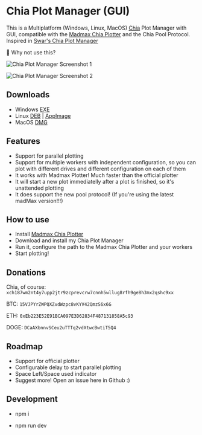 # Chia Plot Manager (GUI)
This is a Multiplatform (Windows, Linux, MacOS) [Chia](https://www.chia.net/) Plot Manager with GUI, compatible with the [Madmax Chia Plotter](https://github.com/madMAx43v3r/chia-plotter) and the Chia Pool Protocol. Inspired in [Swar's Chia Plot Manager](https://github.com/swar/Swar-Chia-Plot-Manager)

🚀 Why not use this?

![Chia Plot Manager Screenshot 1](https://user-images.githubusercontent.com/3529184/124416370-78c60c00-dd1c-11eb-9308-2e1c850a4e3e.png)

![Chia Plot Manager Screenshot 2](https://user-images.githubusercontent.com/3529184/124389208-c5bdca00-dcab-11eb-8982-bfff8c0d60e3.png)

## Downloads

- Windows [EXE](https://github.com/ocruzv/chia-plot-manager/releases/latest/download/Ocruzv-Chia-Plot-Manager.exe)
- Linux [DEB](https://github.com/ocruzv/chia-plot-manager/releases/latest/download/Ocruzv-Chia-Plot-Manager.deb) | [AppImage](https://github.com/ocruzv/chia-plot-manager/releases/latest/download/Ocruzv-Chia-Plot-Manager.AppImage)
- MacOS [DMG](https://github.com/ocruzv/chia-plot-manager/releases/latest/download/Ocruzv-Chia-Plot-Manager.dmg)

## Features

- Support for parallel plotting
- Support for multiple workers with independent configuration, so you can plot with different drives and different configuration on each of them
- It works with Madmax Plotter! Much faster than the official plotter
- It will start a new plot immediatelly after a plot is finished, so it's unattended plotting
- It does support the new pool protocol! (If you're using the latest madMax version!!!)

## How to use

- Install [Madmax Chia Plotter](https://github.com/madMAx43v3r/chia-plotter)
- Download and install my Chia Plot Manager
- Run it, configure the path to the Madmax Chia Plotter and your workers
- Start plotting!

## Donations

Chia, of course: `xch187wm2nt4y7upp2jtr9zcprevcrw7cnnh5wllug8rfh9ge8h3mx2qshc9xx`

BTC: `15VJPYrZWPQXZvdWzpc8vKYV42QmzS6x6G`

ETH: `0xEb223E52E91BCA097E3D62834F487131858A5c93`

DOGE: `DCaAXbnnvSCeu2uTTTq2vdXtwcBwtiT5Q4`
## Roadmap

- Support for official plotter
- Configurable delay to start parallel plotting
- Space Left/Space used indicator
- Suggest more! Open an issue here in Github :)

## Development

- npm i

- npm run dev